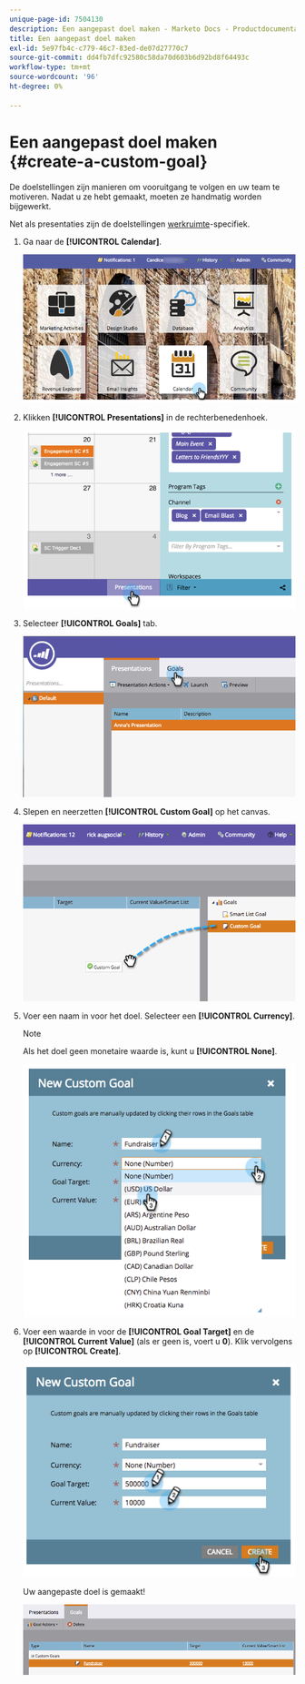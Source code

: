 ```yaml
---
unique-page-id: 7504130
description: Een aangepast doel maken - Marketo Docs - Productdocumentatie
title: Een aangepast doel maken
exl-id: 5e97fb4c-c779-46c7-83ed-de07d27770c7
source-git-commit: dd4fb7dfc92580c58da70d603b6d92bd8f64493c
workflow-type: tm+mt
source-wordcount: '96'
ht-degree: 0%

---
```


# Een aangepast doel maken {#create-a-custom-goal}

De doelstellingen zijn manieren om vooruitgang te volgen en uw team te motiveren. Nadat u ze hebt gemaakt, moeten ze handmatig worden bijgewerkt.

Net als presentaties zijn de doelstellingen [werkruimte](/help/marketo/product-docs/administration/workspaces-and-person-partitions/understanding-workspaces-and-person-partitions.md)-specifiek.

1. Ga naar de **[!UICONTROL Calendar]**.

   ![](assets/2017-05-10-15-30-47-2.png)

1. Klikken **[!UICONTROL Presentations]** in de rechterbenedenhoek.

   ![](assets/image2015-3-24-12-3a2-3a55.png)

1. Selecteer **[!UICONTROL Goals]** tab.

   ![](assets/image2015-3-26-12-3a24-3a49.png)

1. Slepen en neerzetten **[!UICONTROL Custom Goal]** op het canvas.

   ![](assets/image2015-3-24-12-3a32-3a45.png)

1. Voer een naam in voor het doel. Selecteer een **[!UICONTROL Currency]**.

   >[!NOTE]
   >
   >Als het doel geen monetaire waarde is, kunt u **[!UICONTROL None]**.

   ![](assets/image2015-3-24-12-3a36-3a0.png)

1. Voer een waarde in voor de **[!UICONTROL Goal Target]** en de **[!UICONTROL Current Value]** (als er geen is, voert u **0**). Klik vervolgens op **[!UICONTROL Create]**.

   ![](assets/image2015-3-24-12-3a39-3a28.png)

   Uw aangepaste doel is gemaakt!

   ![](assets/image2015-3-24-12-3a41-3a43.png)
